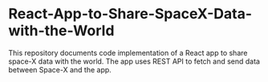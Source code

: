 # React-App-to-Share-SpaceX-Data-with-the-World
This repository documents code implementation of a React app to share space-X data with the world. The app uses REST API to fetch and send data between Space-X and the app.
